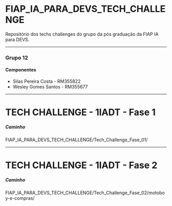 # FIAP_IA_PARA_DEVS_TECH_CHALLENGE
Repositório dos techs challenges do grupo da pós graduação da FIAP IA para DEVS.


****
### Grupo 12
#### Componentes
* Silas Pereira Costa - RM355822
* Wesley Gomes Santos - RM355677


****
# TECH CHALLENGE - 1IADT - Fase 1
##### Caminho
FIAP_IA_PARA_DEVS_TECH_CHALLENGE/Tech_Challenge_Fase_01/


****
# TECH CHALLENGE - 1IADT - Fase 2
##### Caminho
FIAP_IA_PARA_DEVS_TECH_CHALLENGE/Tech_Challenge_Fase_02/motoboy-e-compras/

